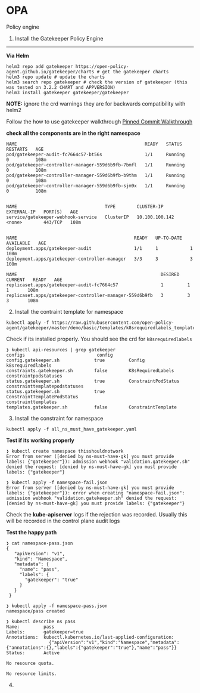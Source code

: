 OPA
====

Policy engine

1. Install the Gatekeeper Policy Engine
-----

**Via Helm**

```
helm3 repo add gatekeeper https://open-policy-agent.github.io/gatekeeper/charts # get the gatekeeper charts
helm3 repo update # update the charts
helm3 search repo gatekeeper # check the version of gatekeeper (this was tested on 3.2.2 CHART and APPVERSION)
helm3 install gatekeeper gatekeeper/gatekeeper 
```

__NOTE:__ ignore the crd warnings they are for backwards compatibility with helm2

Follow the how to use gatekeeper walkthrough [Pinned Commit Walkthrough](https://github.com/open-policy-agent/gatekeeper/tree/13edcf98a6db7872709efbb6f1c4bd315591835d#how-to-use-gatekeeper)

**check all the components are in the right namespace**

```
NAME                                                READY   STATUS    RESTARTS   AGE
pod/gatekeeper-audit-fc7664c57-bt56s                1/1     Running   0          108m
pod/gatekeeper-controller-manager-559d6b9fb-7bmfl   1/1     Running   0          108m
pod/gatekeeper-controller-manager-559d6b9fb-b9thm   1/1     Running   0          108m
pod/gatekeeper-controller-manager-559d6b9fb-sjm9x   1/1     Running   0          108m


NAME                                 TYPE        CLUSTER-IP       EXTERNAL-IP   PORT(S)   AGE
service/gatekeeper-webhook-service   ClusterIP   10.100.100.142   <none>        443/TCP   108m


NAME                                            READY   UP-TO-DATE   AVAILABLE   AGE
deployment.apps/gatekeeper-audit                1/1     1            1           108m
deployment.apps/gatekeeper-controller-manager   3/3     3            3           108m

NAME                                                      DESIRED   CURRENT   READY   AGE
replicaset.apps/gatekeeper-audit-fc7664c57                1         1         1       108m
replicaset.apps/gatekeeper-controller-manager-559d6b9fb   3         3         3       108m

```

2. Install the contraint template for namespace 

```
kubectl apply -f https://raw.githubusercontent.com/open-policy-agent/gatekeeper/master/demo/basic/templates/k8srequiredlabels_template.yaml
```

Check if its installed properly. You should see the crd for `k8srequiredlabels`
```
❯ kubectl api-resources | grep gatekeeper
configs                           config             config.gatekeeper.sh             true         Config
k8srequiredlabels                                    constraints.gatekeeper.sh        false        K8sRequiredLabels
constraintpodstatuses                                status.gatekeeper.sh             true         ConstraintPodStatus
constrainttemplatepodstatuses                        status.gatekeeper.sh             true         ConstraintTemplatePodStatus
constrainttemplates                                  templates.gatekeeper.sh          false        ConstraintTemplate
```


3. Install the constraint for namespace

```
kubectl apply -f all_ns_must_have_gatekeeper.yaml
```

**Test if its working properly**

```
❯ kubectl create namespace thisshouldnotwork
Error from server ([denied by ns-must-have-gk] you must provide labels: {"gatekeeper"}): admission webhook "validation.gatekeeper.sh" denied the request: [denied by ns-must-have-gk] you must provide labels: {"gatekeeper"}
```

```
❯ kubectl apply -f namespace-fail.json
Error from server ([denied by ns-must-have-gk] you must provide labels: {"gatekeeper"}): error when creating "namespace-fail.json": admission webhook "validation.gatekeeper.sh" denied the request: [denied by ns-must-have-gk] you must provide labels: {"gatekeeper"}
```

Check the **kube-apiserver** logs if the rejection was recorded. Usually this will be recorded in the control plane audit logs

**Test the happy path**
```
❯ cat namespace-pass.json
{
   "apiVersion": "v1",
   "kind": "Namespace",
   "metadata": {
     "name": "pass",
     "labels": {
       "gatekeeper": "true"
     }
   }
 }

❯ kubectl apply -f namespace-pass.json
namespace/pass created

❯ kubectl describe ns pass
Name:         pass
Labels:       gatekeeper=true
Annotations:  kubectl.kubernetes.io/last-applied-configuration:
                {"apiVersion":"v1","kind":"Namespace","metadata":{"annotations":{},"labels":{"gatekeeper":"true"},"name":"pass"}}
Status:       Active

No resource quota.

No resource limits.
```

4.
